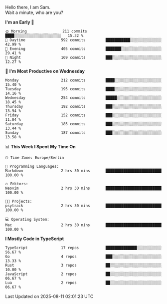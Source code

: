 Hello there, I am Sam.  
Wait a minute, who are you?
  
<!--START_SECTION:waka-->
**I'm an Early 🐤** 

```text
🌞 Morning                211 commits         ████░░░░░░░░░░░░░░░░░░░░░   15.32 % 
🌆 Daytime                592 commits         ███████████░░░░░░░░░░░░░░   42.99 % 
🌃 Evening                405 commits         ███████░░░░░░░░░░░░░░░░░░   29.41 % 
🌙 Night                  169 commits         ███░░░░░░░░░░░░░░░░░░░░░░   12.27 % 
```
📅 **I'm Most Productive on Wednesday** 

```text
Monday                   212 commits         ████░░░░░░░░░░░░░░░░░░░░░   15.40 % 
Tuesday                  195 commits         ████░░░░░░░░░░░░░░░░░░░░░   14.16 % 
Wednesday                254 commits         █████░░░░░░░░░░░░░░░░░░░░   18.45 % 
Thursday                 192 commits         ███░░░░░░░░░░░░░░░░░░░░░░   13.94 % 
Friday                   152 commits         ███░░░░░░░░░░░░░░░░░░░░░░   11.04 % 
Saturday                 185 commits         ███░░░░░░░░░░░░░░░░░░░░░░   13.44 % 
Sunday                   187 commits         ███░░░░░░░░░░░░░░░░░░░░░░   13.58 % 
```


📊 **This Week I Spent My Time On** 

```text
🕑︎ Time Zone: Europe/Berlin

💬 Programming Languages: 
Markdown                 2 hrs 30 mins       █████████████████████████   100.00 % 

🔥 Editors: 
Neovim                   2 hrs 30 mins       █████████████████████████   100.00 % 

🐱‍💻 Projects: 
psytrack                 2 hrs 30 mins       █████████████████████████   100.00 % 

💻 Operating System: 
Mac                      2 hrs 30 mins       █████████████████████████   100.00 % 
```

**I Mostly Code in TypeScript** 

```text
TypeScript               17 repos            ██████████████░░░░░░░░░░░   56.67 % 
Go                       4 repos             ███░░░░░░░░░░░░░░░░░░░░░░   13.33 % 
Rust                     3 repos             ██░░░░░░░░░░░░░░░░░░░░░░░   10.00 % 
JavaScript               2 repos             ██░░░░░░░░░░░░░░░░░░░░░░░   06.67 % 
Lua                      2 repos             ██░░░░░░░░░░░░░░░░░░░░░░░   06.67 % 
```




 Last Updated on 2025-08-11 02:01:23 UTC
<!--END_SECTION:waka-->
